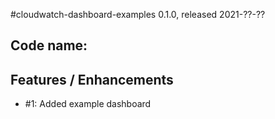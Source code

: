 #cloudwatch-dashboard-examples 0.1.0, released 2021-??-??

## Code name:

## Features / Enhancements

* #1: Added example dashboard
